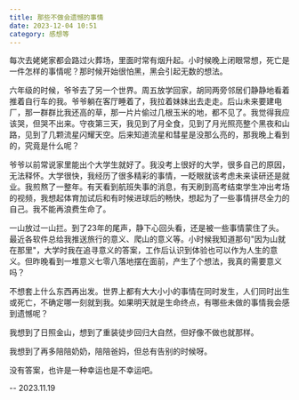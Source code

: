 ```yaml
---
title: 那些不做会遗憾的事情
date: 2023-12-04 10:51
category: 感想等
---
```


每次去姥姥家都会路过火葬场，里面时常有烟升起。小时候晚上闭眼常想，死亡是一件怎样的事情呢？那时候开始很怕黑，黑会引起无数的想法。

六年级的时候，爷爷去了另一个世界。周五放学回家，胡同两旁邻居们静静地看着推着自行车的我。爷爷躺在客厅睡着了，我拉着妹妹出去走走。后山未来要建电厂，那一群群比我还高的草，那一片片偷过几根玉米的地，都不见了。我觉得我应该哭，但哭不出来。守夜第三天，我见到了月全食，见到了月光照亮整个黑夜和山路，见到了几颗流星闪耀天空。后来知道流星和彗星是没那么亮的，那我晚上看到的，究竟是什么呢？

爷爷以前常说家里能出个大学生就好了。我没考上很好的大学，很多自己的原因，无法释怀。大学很快，我经历了很多精彩的事情，一眨眼就该考虑未来读研还是就业。我煎熬了一整年。有天看到航班失事的消息，有天刷到高考结束学生冲出考场的视频，我想起体育加试后和有时候进球后的畅快，想起为了一些事情拼尽全力的自己。我不能再浪费生命了。

一山放过一山拦。到了23年的尾声，静下心回头看，还是被一些事情蒙住了头。最近各软件总给我推送旅行的意义、爬山的意义等。小时候我知道那句"因为山就在那里"，大学时我在追寻意义的答案，工作后认识到体验也可以作为人生的意义。但昨晚看到一堆意义七零八落地摆在面前，产生了个想法，我真的需要意义吗？

不想套上什么东西再出发。世界上都有大大小小的事情在同时发生，人们同时出生或死亡，不确定哪一刻就到我。如果明天就是生命终点，有哪些未做的事情我会感到遗憾呢？

我想到了日照金山，想到了重装徒步回归大自然，但好像不做也就那样。

我想到了再多陪陪奶奶，陪陪爸妈，但总有告别的时候呀。

没有答案，也许是一种幸运也是不幸运吧。

-- 2023.11.19